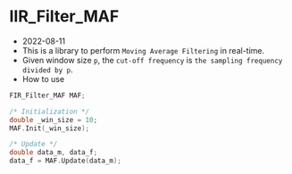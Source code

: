 # IIR_Filter_MAF

* 2022-08-11
* This is a library to perform `Moving Average Filtering` in real-time.
* Given window size `p`, the `cut-off frequency` is `the sampling frequency divided by p`.
* How to use
```cpp
FIR_Filter_MAF MAF;

/* Initialization */
double _win_size = 10;
MAF.Init(_win_size);

/* Update */
double data_m, data_f;
data_f = MAF.Update(data_m);
```